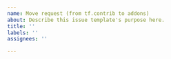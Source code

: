 ```yaml
---
name: Move request (from tf.contrib to addons)
about: Describe this issue template's purpose here.
title: ''
labels: ''
assignees: ''

---
```



